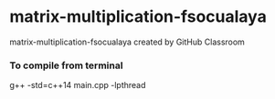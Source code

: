 # matrix-multiplication-fsocualaya
matrix-multiplication-fsocualaya created by GitHub Classroom

### To compile from terminal
g++ -std=c++14 main.cpp -lpthread